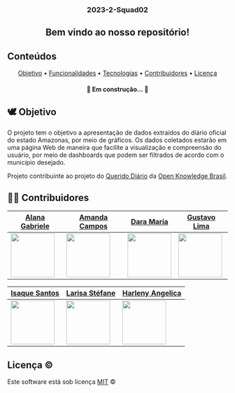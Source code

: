 <!-- <img width=100% src="https://capsule-render.vercel.app/api?type=waving&color=44947C&height=120&section=header"/> -->
<div align="center">
  <h3>2023-2-Squad02</h3>
</div>

<!-- [![Typing SVG](https://readme-typing-svg.herokuapp.com/?color=ffffff&size=35&center=true&vCenter=true&width=1000&lines=Bem-vindo+ao+nosso+repositório!)](https://git.io/typing-svg) -->

<div align="center">
  <h2>Bem vindo ao nosso repositório! </h2>
</div> 

## Conteúdos

<p align="center">	
 <a href="#-Objetivo">Objetivo</a> •
 <a href="#-Funcionalidades">Funcionalidades</a> •
 <a href="#-Tecnologias">Tecnologias</a> •
 <a href="#-Contribuidores">Contribuidores</a> •
 <a href="#-Licença">Licença</a>
</p>
 <h4 align="center"> 
	🚧  Em construção...  🚧
  </h4>  
  
## 🕊 Objetivo
  O projeto tem o objetivo a apresentação de dados extraídos do diário oficial do estado Amazonas, por meio de gráficos. Os dados coletados estarão em uma página Web de maneira que facilite a visualização e compreensão do usuário, por meio de dashboards que podem ser filtrados de acordo com o município desejado.

Projeto contribuinte ao projeto do [Querido Diário](https://queridodiario.ok.org.br/) da [Open Knowledge Brasil](https://ok.org.br/).

## 👨‍💻 Contribuidores

| [Alana Gabriele](https://github.com/alanagabriele)            | [Amanda Campos](https://github.com/acamposs)              | [Dara Maria](https://github.com/daramariabs)                | [Gustavo Lima](https://github.com/souzagusta)              |
| ------------------------------------------------------------- | --------------------------------------------------------- | ----------------------------------------------------------- | ---------------------------------------------------------- |
| <img src="https://github.com/alanagabriele.png" width="100"/> | <img src="https://github.com/acamposs.png" width="100" /> | <img src="https://github.com/daramariabs.png" width="100"/> | <img src="https://github.com/souzagusta.png" width="100"/> |

| [Isaque Santos](https://github.com/IsaqueSH)             | [Larisa Stéfane](https://github.com/SkywalkerSupreme)           | [Harleny Angelica](https://github.com/Angelicahaas)          |
| -------------------------------------------------------- | ---------------------------------------------------------------- | ------------------------------------------------------------ |
| <img src="https://github.com/IsaqueSH.png" width="100"/> | <img src="https://github.com/SkywalkerSupreme.png" width="100"/> | <img src="https://github.com/Angelicahaas.png" width="100"/> |

## Licença ©

Este software está sob licença [MIT](https://github.com/nhn/tui.editor/blob/master/LICENSE) ©
